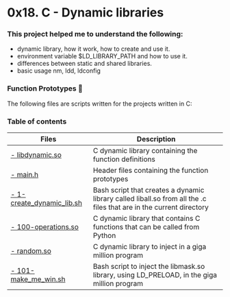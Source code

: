 # 0x18. C - Dynamic libraries

### This project helped me to understand the following:
* dynamic library, how it work, how to create and use it.
* environment variable $LD_LIBRARY_PATH and how to use it.
* differences between static and shared libraries.
* basic usage nm, ldd, ldconfig


### Function Prototypes :floppy_disk:
The following files are scripts written for the projects written in C:


### Table of contents
Files | Description
----- | -----------
[- libdynamic.so](./libdynamic.so) | C dynamic library containing the function definitions
[- main.h](./main.h) | Header files containing the function prototypes
[- 1-create_dynamic_lib.sh](./1-create_dynamic_lib.sh) | Bash script that creates a dynamic library called liball.so from all the .c files that are in the current directory
[- 100-operations.so](./100-operations.so) | C dynamic library that contains C functions that can be called from Python
[- random.so](./random.so) | C dynamic library to inject in a giga million program
[- 101-make_me_win.sh](./101-make_me_win.sh) | Bash script to inject the libmask.so library, using LD_PRELOAD, in the giga million program

